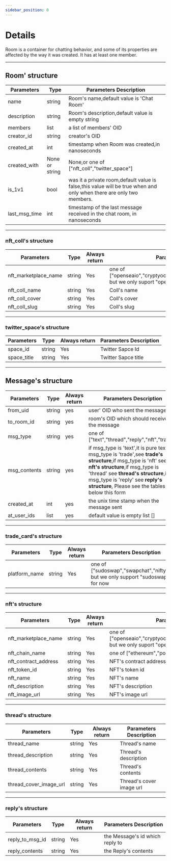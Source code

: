 ```yaml
---
sidebar_position: 0
---
```


# Details
Room is a container for chatting behavior, and some of its properties are affected by the way it was created. It has at least one member.
___

## Room' structure

| Parameters |Type | Parameters Description |
| ---------- |---- | ---------------------- |
|name|string| Room's name,default value is 'Chat Room' |
|description|string|Room's description,default value is empty string|
|members|list| a list of members' OID|
|creator_id|string|creator's OID|
|created_at|int|timestamp when Room was created,in nanoseconds|
|created_with|None or string|None,or one of ["nft_coll","twitter_space"]|
|is_1v1|bool|was it a private room,default value is false,this value will be true when and only when there are only two members.|
|last_msg_time|int|timestamp of the last message received in the chat room, in nanoseconds|

___

### nft_coll's structure
| Parameters | Type | Always return |  Parameters Description|
| ---------|------ | ------------- |--------|
|nft_marketplace_name|string|Yes|one of ["openseaio","cryptyocom","gamaio","binancecom","ftxcom"], but we only suport "openseaio" for now|
|nft_coll_name|string|Yes|Coll's name|
|nft_coll_cover|string|Yes|Coll's cover|
|nft_coll_slug|string|Yes|Coll's slug|


___

### twitter_space's structure
| Parameters | Type | Always return |  Parameters Description|
| ---------|------ | ------------- |--------|
|space_id|string|Yes|Twitter Sapce Id|
|space_title|string|Yes|Twitter Sapce title|


___

## Message's structure
| Parameters | Type | Always return |  Parameters Description|
| ---------|------ | ------------- |--------|
|from_uid|string|yes|user' OID who sent the message|
|to_room_id|string|yes|room's OID which should receivced the message|
|msg_type|string|yes|one of ["text","thread","reply","nft","trade"]|
|msg_contents|string|yes|if msg_type is 'text',it is pure text,if msg_type is 'trade',see **trade's structure**,if msg_type is 'nft' see **nft's structure**,if msg_type is 'thread' see **thread's structure**,if msg_type is 'reply' see **reply's structure**, Please see the tables below this form |
|created_at|int|yes|the unix time stamp when the message sent|
|at_user_ids|list|yes|default value is empty list []|

___

### trade_card's structure
| Parameters | Type | Always return |  Parameters Description|
| ---------|------ | ------------- |--------|
|platform_name|string|Yes|one of ["sudoswap","swapchat","nifty"], but we only support "sudoswap" for now|

___

### nft's structure
| Parameters | Type | Always return |  Parameters Description|
| ---------|------ | ------------- |--------|
|nft_marketplace_name|string|Yes|one of ["openseaio","cryptyocom","gamaio","binancecom","ftxcom"], but we only suport "openseaio" for now|
|nft_chain_name|string|Yes|one of ["ethereum","polygon","solana"]|
|nft_contract_address|string|Yes|NFT's contract address|
|nft_token_id|string|Yes|NFT's token id|
|nft_name|string|Yes|NFT's name|
|nft_description|string|Yes|NFT's description|
|nft_image_url|string|Yes|NFT's image url|

___

### thread's structure
| Parameters | Type | Always return |  Parameters Description|
| ---------|------ | ------------- |--------|
|thread_name|string|Yes|Thread's name|
|thread_description|string|Yes|Thread's description|
|thread_contents|string|Yes|Thread's contents|
|thread_cover_image_url|string|Yes|Thread's cover image url|

___

### reply's structure
| Parameters | Type | Always return |  Parameters Description|
| ---------|------ | ------------- |--------|
|reply_to_msg_id|string|Yes|the Message's id which reply to|
|reply_contents|string|Yes|the Reply's contents|



